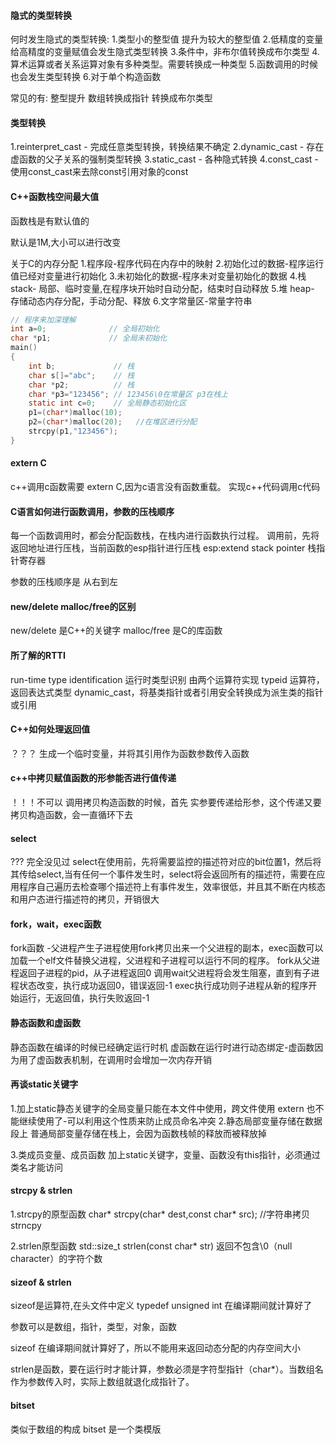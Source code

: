 #### 隐式的类型转换
何时发生隐式的类型转换:
1.类型小的整型值 提升为较大的整型值
2.低精度的变量给高精度的变量赋值会发生隐式类型转换
3.条件中，非布尔值转换成布尔类型
4.算术运算或者关系运算对象有多种类型。需要转换成一种类型
5.函数调用的时候也会发生类型转换
6.对于单个构造函数

常见的有:
整型提升
数组转换成指针
转换成布尔类型

#### 类型转换
1.reinterpret_cast - 完成任意类型转换，转换结果不确定
2.dynamic_cast   - 存在虚函数的父子关系的强制类型转换
3.static_cast  -  各种隐式转换
4.const_cast  - 使用const_cast来去除const引用对象的const

#### C++函数栈空间最大值
函数栈是有默认值的

默认是1M,大小可以进行改变

关于C的内存分配
1.程序段-程序代码在内存中的映射
2.初始化过的数据-程序运行值已经对变量进行初始化
3.未初始化的数据-程序未对变量初始化的数据
4.栈 stack- 局部、临时变量,在程序块开始时自动分配，结束时自动释放
5.堆 heap- 存储动态内存分配，手动分配、释放
6.文字常量区-常量字符串
```c
// 程序来加深理解
int a=0;              // 全局初始化
char *p1;             // 全局未初始化
main()
{
    int b;             // 栈
    char s[]="abc";    // 栈
    char *p2;          // 栈
    char *p3="123456"; // 123456\0在常量区 p3在栈上
    static int c=0;    // 全局静态初始化区
    p1=(char*)malloc(10);
    p2=(char*)malloc(20);   //在堆区进行分配
    strcpy(p1,"123456");
}
```

#### extern C
c++调用c函数需要 extern C,因为c语言没有函数重载。
实现c++代码调用c代码

#### C语言如何进行函数调用，参数的压栈顺序

每一个函数调用时，都会分配函数栈，在栈内进行函数执行过程。
调用前，先将返回地址进行压栈，当前函数的esp指针进行压栈   esp:extend stack pointer 栈指针寄存器

参数的压栈顺序是  从右到左

#### new/delete  malloc/free的区别
new/delete 是C++的关键字
malloc/free 是C的库函数

#### 所了解的RTTI
run-time type identification 运行时类型识别
由两个运算符实现
typeid 运算符，返回表达式类型
dynamic_cast，将基类指针或者引用安全转换成为派生类的指针或引用

#### C++如何处理返回值
？？？
生成一个临时变量，并将其引用作为函数参数传入函数

#### c++中拷贝赋值函数的形参能否进行值传递
！！！不可以
调用拷贝构造函数的时候，首先 实参要传递给形参，这个传递又要拷贝构造函数，会一直循环下去

#### select 
??? 完全没见过
select在使用前，先将需要监控的描述符对应的bit位置1，然后将其传给select,当有任何一个事件发生时，select将会返回所有的描述符，需要在应用程序自己遍历去检查哪个描述符上有事件发生，效率很低，并且其不断在内核态和用户态进行描述符的拷贝，开销很大

#### fork，wait，exec函数
fork函数 -父进程产生子进程使用fork拷贝出来一个父进程的副本，exec函数可以加载一个elf文件替换父进程，父进程和子进程可以运行不同的程序。
fork从父进程返回子进程的pid，从子进程返回0
调用wait父进程将会发生阻塞，直到有子进程状态改变，执行成功返回0，错误返回-1
exec执行成功则子进程从新的程序开始运行，无返回值，执行失败返回-1


#### 静态函数和虚函数
静态函数在编译的时候已经确定运行时机
虚函数在运行时进行动态绑定-虚函数因为用了虚函数表机制，在调用时会增加一次内存开销


#### 再谈static关键字
1.加上static静态关键字的全局变量只能在本文件中使用，跨文件使用 extern 也不能继续使用了-可以利用这个性质来防止成员命名冲突
2.静态局部变量存储在数据段上
  普通局部变量存储在栈上，会因为函数栈帧的释放而被释放掉

3.类成员变量、成员函数 加上static关键字，变量、函数没有this指针，必须通过类名才能访问

#### strcpy & strlen
1.strcpy的原型函数
char* strcpy(char* dest,const char* src); //字符串拷贝 strncpy

2.strlen原型函数
std::size_t strlen(const char* str)
返回不包含\0（null character）的字符个数 

#### sizeof & strlen

sizeof是运算符,在头文件中定义  typedef unsigned int 在编译期间就计算好了

参数可以是数组，指针，类型，对象，函数

sizeof 在编译期间就计算好了，所以不能用来返回动态分配的内存空间大小

strlen是函数，要在运行时才能计算，参数必须是字符型指针（char*）。当数组名作为参数传入时，实际上数组就退化成指针了。

#### bitset 

类似于数组的构成 bitset 是一个类模版


